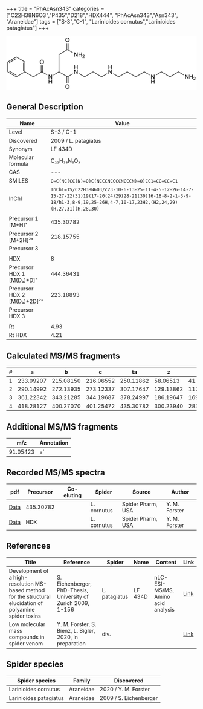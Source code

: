+++
title = "PhAcAsn343"
categories = ["C22H38N6O3","P435","D218","HDX444",
"PhAcAsn343","Asn343",
"Araneidae"]
tags = ["S-3","C-1",
"Larinioides cornutus","Larinioides patagiatus"]
+++

![](/img/PhAcAsn343.png)

## General Description

| Name                        | Value                |
|-----------------------------|----------------------|
| Level                       | S-3 / C-1                   |
| Discovered                  | 2009 / L. patagiatus |
| Synonym                     | LF 434D              |
| Molecular formula           | C₂₂H₃₈N₆O₃           |
| CAS                         | ---                  |
| SMILES | `O=C(NC(CC(N)=O)C(NCCCNCCCCNCCCN)=O)CC1=CC=CC=C1`  |
| InChI  | `InChI=1S/C22H38N6O3/c23-10-6-13-25-11-4-5-12-26-14-7-15-27-22(31)19(17-20(24)29)28-21(30)16-18-8-2-1-3-9-18/h1-3,8-9,19,25-26H,4-7,10-17,23H2,(H2,24,29)(H,27,31)(H,28,30)`  |
|                             |                      |
| Precursor 1 [M+H]⁺          | 435.30782            |
| Precursor 2 [M+2H]²⁺        | 218.15755            |
| Precursor 3                 |                      |
|                             |                      |
| HDX                         | 8                    |
| Precursor HDX 1 [M(D₈)+D]⁺   | 444.36431            |
| Precursor HDX 2 [M(D₈)+2D]²⁺ | 223.18893            |
| Precursor HDX 3             |                      |
|                             |                      |
| Rt                          | 4.93                     |
| Rt HDX                      | 4.21                    |

## Calculated MS/MS fragments

| # | a         | b         | c         | ta        | z         | y         | tz        |
|---|-----------|-----------|-----------|-----------|-----------|-----------|-----------|
| 1 | 233.09207 | 215.08150 | 216.06552 | 250.11862 | 58.06513 | 41.03858 | 75.09167 |
| 2 | 290.14992 | 272.13935 | 273.12337 | 307.17647 | 129.13862 | 112.11208 | 146.16517 |
| 3 | 361.22342 | 343.21285 | 344.19687 | 378.24997 | 186.19647 | 169.16993 | 203.22302 |
| 4 | 418.28127 | 400.27070 | 401.25472 | 435.30782 | 300.23940 | 283.21285 | 317.26595 |

## Additional MS/MS fragments

| m/z       | Annotation |
|-----------|------------|
| 91.05423  | a'         |

## Recorded MS/MS spectra

| pdf | Precursor | Co-eluting | Spider | Source | Author |
|-----|-----------|------------|--------|--------|--------|
| [Data](/pdf/L-cornutus/435_PhAcAsn343_Lc.pdf) |  435.30782 |           | L. cornutus | Spider Pharm, USA | Y. M. Forster |
| [Data](/pdf/L-cornutus/435_PhAcAsn343_Lc_HDX.pdf) |  HDX |           | L. cornutus | Spider Pharm, USA | Y. M. Forster |

## References

| Title                                                                                                      | Reference                                                     | Spider        | Name    | Content       | Link                                                               |
|------------------------------------------------------------------------------------------------------------|---------------------------------------------------------------|---------------|---------|---------------|--------------------------------------------------------------------|
| Development of a high-resolution MS-based method for the structural elucidation of polyamine spider toxins | S. Eichenberger, PhD-Thesis, University of Zurich 2009, 1-156 | L. patagiatus | LF 434D | nLC-ESI-MS/MS, Amino acid analysis | [Link](https://www.zora.uzh.ch/id/eprint/12787/1/Eichenberger.pdf) |
| Low molecular mass compounds in spider venom      | Y. M. Forster, S. Bienz, L. Bigler, 2020, in preparation          | div.       |   |   | [Link](unknown) |

## Spider species

| Spider species         | Family    | Discovered             |
|------------------------|-----------|------------------------|
| Larinioides cornutus | Araneidae | 2020 / Y. M. Forster |
| Larinioides patagiatus | Araneidae | 2009 / S. Eichenberger |